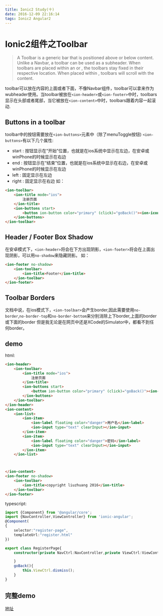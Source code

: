 ```yaml
---
title: Ionic2 Study(十)
date: 2016-12-09 22:16:14
tags: Ionic2 Angular2
---
```

# Ionic2组件之Toolbar
> A Toolbar is a generic bar that is positioned above or below content. Unlike a Navbar, a toolbar can be used as a subheader. When toolbars are placed within an <ion-header> or <ion-footer>, the toolbars stay fixed in their respective location. When placed within <ion-content>, toolbars will scroll with the content.

toolbar可以放在内容的上面或者下面，不像Navbar组件，toolbar可以拿来作为wubheader使用。当toolbar被放在`<ion-header>`或`<ion-footer>`中时，toolbars显示在头部或者尾部，当它被放在`<ion-content>`中时，toolbars跟着内容一起滚动.

## Buttons in a toolbar
toolbar中的按钮需要放在`<ion-buttons>`元素中（除了menuToggle按钮)
`<ion-buttons>`有以下几个属性:
- start : 按钮显示在“开始”位置，也就是在ios系统中显示在左边，在安卓或winPhone的时候显示在右边
- end   : 按钮显示在“结束”位置，也就是在ios系统中显示在右边，在安卓或winPhone的时候显示在左边
- left  : 固定显示在左边
- right : 固定显示在右边
如：
``` html
<ion-toolbar> 
	<ion-title mode="ios">
		注册页面
	</ion-title>
	<ion-buttons start>
		<button ion-button color="primary" (click)="goBack()"><ion-icon name="undo"></ion-icon></button>
	</ion-buttons>
</ion-toolbar>
```

## Header / Footer Box Shadow
在安卓模式下，`<ion-header>`将会在下方出现阴影，`<ion-footer>`将会在上面出现阴影，可以用`no-shadow`来隐藏阴影。
如：
``` html 
<ion-footer no-shadow>
	<ion-toolbar>
		<ion-title>Footer</ion-title>
	</ion-toolbar>
</ion-footer>
```

## Toolbar Borders
文档中说，在ios模式下，`<ion-toolbar>`会产生border,因此需要使用`no-border`,`no-border-top`和`no-border-bottom`来分别消除上下border,上面的border或下面的border
但是我无论是在网页中还是XCode的Simulator中，都看不到任何border。

## demo
html:
``` html 
<ion-header>
	<ion-toolbar> 
		<ion-title mode="ios">
			注册页面
		</ion-title>
		<ion-buttons start>
			<button ion-button color="primary" (click)="goBack()"><ion-icon name="undo"></ion-icon>返回</button>
		</ion-buttons>
	</ion-toolbar>
</ion-header>
<ion-content>
	<ion-list>
		<ion-item>
			<ion-label floating color="danger">用户名</ion-label>
			<ion-input type="text" clearInput></ion-input>
		</ion-item>
		<ion-item>
			<ion-label floating color="danger">密码</ion-label>
			<ion-input type="text" clearInput></ion-input>
		</ion-item>
	</ion-list>



</ion-content>
<ion-footer no-shadow>
	<ion-toolbar>
		<ion-title>copyright liuzhuang 2016</ion-title>
	</ion-toolbar>
</ion-footer>
```
typescript:
``` typescript
import {Component} from '@angular/core';
import {NavController,ViewController} from 'ionic-angular';
@Component(
{
	selector:"register-page",
	templateUrl:"register.html"
})

export class RegisterPage{
	constructor(private NavCtrl:NavController,private ViewCtrl:ViewController){

	}
	goBack(){
		this.ViewCtrl.dismiss();
	}
}
```

## 完整demo
[地址](https://github.com/nicky-lau/Ionic2-demo)